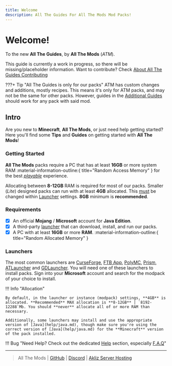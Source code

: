 ```yaml
---
title: Welcome
description: All The Guides For All The Mods Mod Packs!
---
```


# Welcome!

To the new **All The Guides**, by **All The Mods** (_ATM_).

This guide is currently a work in progress, so there will be missing/placeholder information. Want to contribute? Check [About All The Guides Contributing](guides/contributing/README.md)

???+ Tip "All The Guides is only for our packs"
    ATM has custom changes and additions, mostly recipes. This means it's only for ATM packs, and may not be the same for other packs. However, guides in the [Additional Guides](mods/README.md) should work for any pack with said mod.

## Intro

Are you new to **Minecraft**, **All The Mods**, or just need help getting started? Here you'll find some **Tips** and **Guides** on getting started with **All The Mods**!

### Getting Started

**All The Mods** packs require a PC that has at least **16GB** or more system RAM :material-information-outline:{ title="Random Access Memory" } for the best <u>_playable_</u> experience.

Allocating between **8-12GB** RAM is required for most of our packs. Smaller (_Lite_) designed packs can run with at least **4GB** allocated. This <u>must</u> be changed within [Launcher](#launchers) settings. **8GB** minimum is **recommended**.

### Requirements

- [x] An official **Mojang** / **Microsoft** account for **Java Edition**.
- [x] A third-party [launcher](#launchers) that can download, install, and run our packs.
- [x] A PC with at least **16GB** or more **RAM**. :material-information-outline:{ title="Random Allocated Memory" }

### Launchers

The most common launchers are [CurseForge](https://www.curseforge.com/download/app), [FTB App](https://www.feed-the-beast.com/ftb-app), [PolyMC](https://polymc.org/), [Prism](https://prismlauncher.org/), [ATLauncher](https://atlauncher.com/) and [GDLauncher](https://gdlauncher.com/en/). You will need one of these launchers to install packs. Sign into your **Microsoft** account and search for the modpack of your choice to install.

!!! Info "Allocation"

    By default, in the launcher or instance (modpack) settings, **4GB** is allocated. **Recommended** MAX allocation is **8-12GB** | `8192-12288`Mb. You should **never** allocate all of or more RAM than necessary.

    Additionally, some launchers may install and use the appropriate version of [Java](help/java.md), though make sure you're using the correct version of [Java](help/java.md) for the **Minecraft** version of the pack installed.

!!! Bug "Need Help? Check out the dedicated [Help](help/README.md) section, especially [F.A.Q](help/faq.md)"

---

> All The Mods | [GitHub](https://github.com/AllTheMods) | [Discord](https://discord.com/invite/allthemods) | [Akliz Server Hosting](https://www.akliz.net/allthemods)
